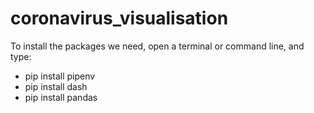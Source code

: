 # coronavirus_visualisation

To install the packages we need, open a terminal or command line, and type:
* pip install pipenv
* pip install dash      
* pip install pandas
